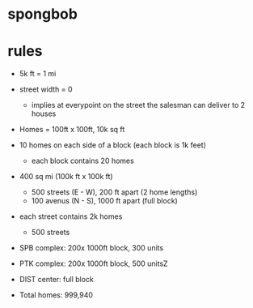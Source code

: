# spongbob

# rules
- 5k ft = 1 mi
- street width = 0
  - implies at everypoint on the street the salesman can deliver to 2 houses
- Homes = 100ft x 100ft, 10k sq ft
- 10 homes on each side of a block (each block is 1k feet)
  - each block contains 20 homes

- 400 sq mi (100k ft x 100k ft)
  - 500 streets (E - W), 200 ft apart (2 home lengths)
  - 100 avenus (N - S), 1000 ft apart (full block)

- each street contains 2k homes
  - 500 streets

- SPB complex: 200x 1000ft block, 300 units
- PTK complex: 200x 1000ft block, 500 unitsZ
- DIST center: full block
- Total homes: 999,940
